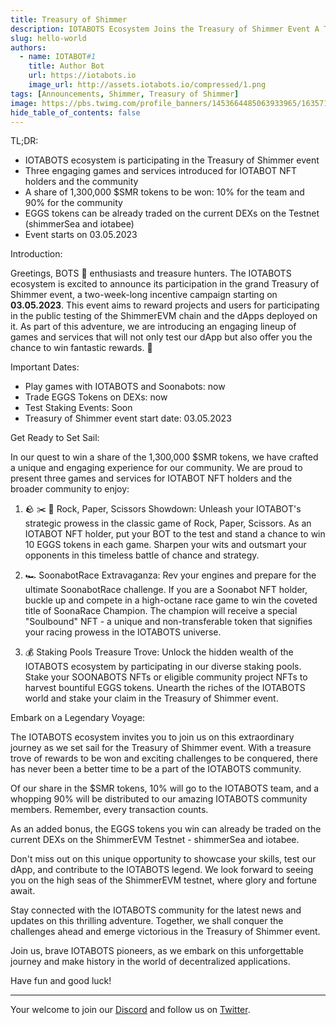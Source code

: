 ```yaml
---
title: Treasury of Shimmer
description: IOTABOTS Ecosystem Joins the Treasury of Shimmer Event A Thrilling Adventure Awaits You
slug: hello-world
authors:
  - name: IOTABOT#1
    title: Author Bot
    url: https://iotabots.io
    image_url: http://assets.iotabots.io/compressed/1.png
tags: [Announcements, Shimmer, Treasury of Shimmer]
image: https://pbs.twimg.com/profile_banners/1453664485063933965/1635716136/600x200
hide_table_of_contents: false
---
```


TL;DR:

*   IOTABOTS ecosystem is participating in the Treasury of Shimmer event
*   Three engaging games and services introduced for IOTABOT NFT holders and the community
*   A share of 1,300,000 $SMR tokens to be won: 10% for the team and 90% for the community
*   EGGS tokens can be already traded on the current DEXs on the Testnet (shimmerSea and iotabee)
*   Event starts on 03.05.2023

Introduction:

Greetings, BOTS 🤖 enthusiasts and treasure hunters. The IOTABOTS ecosystem is excited to announce its participation in the grand Treasury of Shimmer event, a two-week-long incentive campaign starting on **03.05.2023**. This event aims to reward projects and users for participating in the public testing of the ShimmerEVM chain and the dApps deployed on it. As part of this adventure, we are introducing an engaging lineup of games and services that will not only test our dApp but also offer you the chance to win fantastic rewards. 🎁

Important Dates:
* Play games with IOTABOTS and Soonabots: now
* Trade EGGS Tokens on DEXs: now
* Test Staking Events: Soon
* Treasury of Shimmer event start date: 03.05.2023

Get Ready to Set Sail:

In our quest to win a share of the 1,300,000 $SMR tokens, we have crafted a unique and engaging experience for our community. We are proud to present three games and services for IOTABOT NFT holders and the broader community to enjoy:

1. 🪨 ✂️ 📃  Rock, Paper, Scissors Showdown: Unleash your IOTABOT's strategic prowess in the classic game of Rock, Paper, Scissors. As an IOTABOT NFT holder, put your BOT to the test and stand a chance to win 10 EGGS tokens in each game. Sharpen your wits and outsmart your opponents in this timeless battle of chance and strategy.
    
2.  🏎️ SoonabotRace Extravaganza: Rev your engines and prepare for the ultimate SoonabotRace challenge. If you are a Soonabot NFT holder, buckle up and compete in a high-octane race game to win the coveted title of SoonaRace Champion. The champion will receive a special "Soulbound" NFT - a unique and non-transferable token that signifies your racing prowess in the IOTABOTS universe.
    
3.  💰 Staking Pools Treasure Trove: Unlock the hidden wealth of the IOTABOTS ecosystem by participating in our diverse staking pools. Stake your SOONABOTS NFTs or eligible community project NFTs to harvest bountiful EGGS tokens. Unearth the riches of the IOTABOTS world and stake your claim in the Treasury of Shimmer event.
    

Embark on a Legendary Voyage:

The IOTABOTS ecosystem invites you to join us on this extraordinary journey as we set sail for the Treasury of Shimmer event. With a treasure trove of rewards to be won and exciting challenges to be conquered, there has never been a better time to be a part of the IOTABOTS community.

Of our share in the $SMR tokens, 10% will go to the IOTABOTS team, and a whopping 90% will be distributed to our amazing IOTABOTS community members. Remember, every transaction counts.

As an added bonus, the EGGS tokens you win can already be traded on the current DEXs on the ShimmerEVM Testnet - shimmerSea and iotabee.

Don't miss out on this unique opportunity to showcase your skills, test our dApp, and contribute to the IOTABOTS legend. We look forward to seeing you on the high seas of the ShimmerEVM testnet, where glory and fortune await.

Stay connected with the IOTABOTS community for the latest news and updates on this thrilling adventure. Together, we shall conquer the challenges ahead and emerge victorious in the Treasury of Shimmer event.

Join us, brave IOTABOTS pioneers, as we embark on this unforgettable journey and make history in the world of decentralized applications.

Have fun and good luck!

--- 

Your welcome to join our [Discord](https://discord.gg/iotabots) and follow us on [Twitter](https://twitter.com/iotabots).